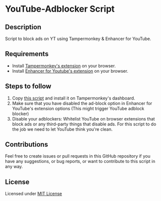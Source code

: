 # YouTube-Adblocker Script
## Description
Script to block ads on YT using Tampermonkey &amp; Enhancer for YouTube.

## Requirements
- Install [Tampermonkey's extension](https://www.tampermonkey.net/) on your browser.
- Install [Enhancer for Youtube's extension](https://www.mrfdev.com/enhancer-for-youtube) on your browser.

## Steps to follow 
1. Copy [this script](https://raw.githubusercontent.com/AlejandroLuisHC/yt-adblocker-script/main/script.js) and install it on Tampermonkey's dashboard.
2. Make sure that you have disabled the ad-block option in Enhancer for YouTube's extension options (This might trigger YouTube adblock blocker)
3. Disable your adblockers: Whitelist YouTube on browser extensions that block ads or any third-party things that disable ads. For this script to do the job we need to let YouTube think you're clean.
   
## Contributions
Feel free to create issues or pull requests in this GitHub repository if you have any suggestions, or bug reports, or want to contribute to this script in any way.

## License 
Licensed under [MIT License](https://github.com/AlejandroLuisHC/yt-adblocker-script/blob/main/LICENSE)
